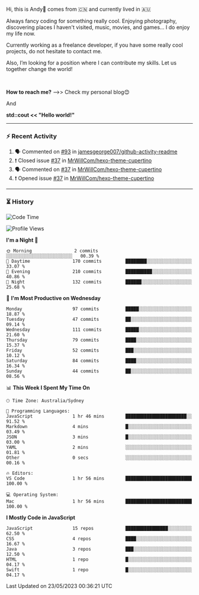 Hi, this is Andy👋 comes from :cn: and currently lived in 🇦🇺

Always fancy coding for something really cool. Enjoying photography, discovering places I haven't visited, music, movies, and games... I do enjoy my life now.

Currently working as a freelance developer, if you have some really cool projects, do not hesitate to contact me.

Also, I’m looking for a position where I can contribute my skills. Let us together change the world!

<br>

<b>How to reach me?</b> -->> Check my personal blog😊

And

**std::cout << "Hello world!"**

---

### ⚡ Recent Activity
<!--START_SECTION:activity-->
1. 🗣 Commented on [#93](https://github.com/jamesgeorge007/github-activity-readme/issues/93) in [jamesgeorge007/github-activity-readme](https://github.com/jamesgeorge007/github-activity-readme)
2. ❗️ Closed issue [#37](https://github.com/MrWillCom/hexo-theme-cupertino/issues/37) in [MrWillCom/hexo-theme-cupertino](https://github.com/MrWillCom/hexo-theme-cupertino)
3. 🗣 Commented on [#37](https://github.com/MrWillCom/hexo-theme-cupertino/issues/37) in [MrWillCom/hexo-theme-cupertino](https://github.com/MrWillCom/hexo-theme-cupertino)
4. ❗️ Opened issue [#37](https://github.com/MrWillCom/hexo-theme-cupertino/issues/37) in [MrWillCom/hexo-theme-cupertino](https://github.com/MrWillCom/hexo-theme-cupertino)
<!--END_SECTION:activity-->

---

### ⏳ History
<!--START_SECTION:waka-->
![Code Time](http://img.shields.io/badge/Code%20Time-196%20hrs%2054%20mins-blue)

![Profile Views](http://img.shields.io/badge/Profile%20Views-0-blue)

**I'm a Night 🦉** 

```text
🌞 Morning                2 commits           ░░░░░░░░░░░░░░░░░░░░░░░░░   00.39 % 
🌆 Daytime                170 commits         ████████░░░░░░░░░░░░░░░░░   33.07 % 
🌃 Evening                210 commits         ██████████░░░░░░░░░░░░░░░   40.86 % 
🌙 Night                  132 commits         ██████░░░░░░░░░░░░░░░░░░░   25.68 % 
```
📅 **I'm Most Productive on Wednesday** 

```text
Monday                   97 commits          █████░░░░░░░░░░░░░░░░░░░░   18.87 % 
Tuesday                  47 commits          ██░░░░░░░░░░░░░░░░░░░░░░░   09.14 % 
Wednesday                111 commits         █████░░░░░░░░░░░░░░░░░░░░   21.60 % 
Thursday                 79 commits          ████░░░░░░░░░░░░░░░░░░░░░   15.37 % 
Friday                   52 commits          ███░░░░░░░░░░░░░░░░░░░░░░   10.12 % 
Saturday                 84 commits          ████░░░░░░░░░░░░░░░░░░░░░   16.34 % 
Sunday                   44 commits          ██░░░░░░░░░░░░░░░░░░░░░░░   08.56 % 
```


📊 **This Week I Spent My Time On** 

```text
🕑︎ Time Zone: Australia/Sydney

💬 Programming Languages: 
JavaScript               1 hr 46 mins        ███████████████████████░░   91.52 % 
Markdown                 4 mins              █░░░░░░░░░░░░░░░░░░░░░░░░   03.49 % 
JSON                     3 mins              █░░░░░░░░░░░░░░░░░░░░░░░░   03.00 % 
YAML                     2 mins              ░░░░░░░░░░░░░░░░░░░░░░░░░   01.81 % 
Other                    0 secs              ░░░░░░░░░░░░░░░░░░░░░░░░░   00.16 % 

🔥 Editors: 
VS Code                  1 hr 56 mins        █████████████████████████   100.00 % 

💻 Operating System: 
Mac                      1 hr 56 mins        █████████████████████████   100.00 % 
```

**I Mostly Code in JavaScript** 

```text
JavaScript               15 repos            ████████████████░░░░░░░░░   62.50 % 
CSS                      4 repos             ████░░░░░░░░░░░░░░░░░░░░░   16.67 % 
Java                     3 repos             ███░░░░░░░░░░░░░░░░░░░░░░   12.50 % 
HTML                     1 repo              █░░░░░░░░░░░░░░░░░░░░░░░░   04.17 % 
Swift                    1 repo              █░░░░░░░░░░░░░░░░░░░░░░░░   04.17 % 
```




 Last Updated on 23/05/2023 00:36:21 UTC
<!--END_SECTION:waka-->


<!---
JinchuanL/JinchuanL is a ✨ special ✨ repository because its `README.md` (this file) appears on your GitHub profile.
You can click the Preview link to take a look at your changes.
--->
